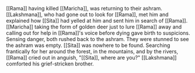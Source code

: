 [[Rama]] having killed [[Maricha]], was returning to their ashram. [[Lakshmana]], who had gone out to look for [[Rama]], met him and explained how [[Sita]] had yelled at him and sent him in search of [[Rama]]. [[Maricha]] taking the form of golden deer just to lure [[Rama]] away and calling out for help in [[Rama]]'s voice before dying gave birth to suspicions. Sensing danger, both rushed back to the ashram. They were stunned to see the ashram was empty. [[Sita]] was nowhere to be found. Searching frantically for her around the forest, in the mountains, and by the rivers, [[Rama]] cried out in anguish, "[[Sita]], where are you?" [[Lakshmana]] comforted his grief-stricken brother.